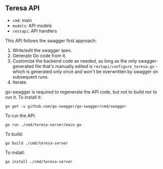## Teresa API

- `cmd`: main
- `models`: API models
- `restapi`: API handlers

This API follows the swagger first approach:

  1. Write/edit the swagger spec.
  2. Generate Go code from it.
  3. Customize the backend code as needed, as long as the only swagger-generated file that's manually edited is `restapi/configure_teresa.go` - which is generated only once and won't be overwritten by swagger on subsequent runs.
  4. Iterate.

go-swagger is required to regenerate the API code, but not to build nor to run it. To install it:

```
go get -u github.com/go-swagger/go-swagger/cmd/swagger
```

To run the API:

```
go run ./cmd/teresa-server/main.go
```

To build:

```
go build ./cmd/teresa-server
```

To install:
```
go install ./cmd/teresa-server
```
